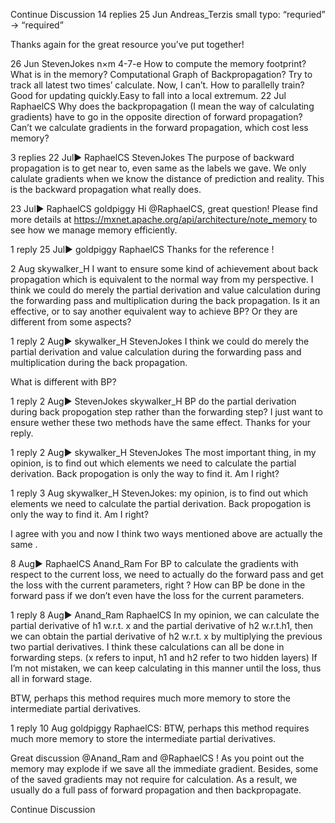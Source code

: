 

<!--
 * @version:
 * @Author:  StevenJokes https://github.com/StevenJokes
 * @Date: 2020-09-13 21:06:01
 * @LastEditors:  StevenJokes https://github.com/StevenJokes
 * @LastEditTime: 2020-09-13 21:06:17
 * @Description:http://preview.d2l.ai/d2l-en/master/chapter_multilayer-perceptrons/backprop.html
 * @TODO::
 * @Reference:
-->
Continue Discussion
14 replies
25 Jun
Andreas_​​Terzis
small typo: “requried” -> “required”

Thanks again for the great resource you’ve put together!

26 Jun
Steven​Jokes
n×m
4-7-e
How to compute the memory footprint? What is in the memory?
Computational Graph of Backpropagation? Try to track all latest two times’ calculate.
Now, I can’t. How to parallelly train?
Good for updating quickly.Easy to fall into a local extremum.
22 Jul
RaphaelCS
Why does the backpropagation (I mean the way of calculating gradients) have to go in the opposite direction of forward propagation? Can’t we calculate gradients in the forward propagation, which cost less memory?

3 replies
22 Jul▶ RaphaelCS
Steven​Jokes
The purpose of backward propagation is to get near to, even same as the labels we gave.
We only calulate gradients when we know the distance of prediction and reality.
This is the backward propagation what really does.

23 Jul▶ RaphaelCS
goldpiggy
Hi @RaphaelCS, great question! Please find more details at https://mxnet.apache.org/api/architecture/note_memory to see how we manage memory efficiently.

1 reply
25 Jul▶ goldpiggy
RaphaelCS
Thanks for the reference !

2 Aug
skywalker_​H
I want to ensure some kind of achievement about back propagation which is equivalent to the normal way from my perspective. I think we could do merely the partial derivation and value calculation during the forwarding pass and multiplication during the back propagation. Is it an effective, or to say another equivalent way to achieve BP? Or they are different from some aspects?

1 reply
2 Aug▶ skywalker_H
Steven​Jokes
I think we could do merely the partial derivation and value calculation during the forwarding pass and multiplication during the back propagation.

What is different with BP?

1 reply
2 Aug▶ StevenJokes
skywalker_​H
BP do the partial derivation during back propogation step rather than the forwarding step? I just want to ensure wether these two methods have the same effect. Thanks for your reply.

1 reply
2 Aug▶ skywalker_H
Steven​Jokes
The most important thing, in my opinion, is to find out which elements we need to calculate the partial derivation. Back propogation is only the way to find it. Am I right?

1 reply
3 Aug
skywalker_​H
 StevenJokes:
my opinion, is to find out which elements we need to calculate the partial derivation. Back propogation is only the way to find it. Am I right?

I agree with you and now I think two ways mentioned above are actually the same .

8 Aug▶ RaphaelCS
Anand_​​Ram
For BP to calculate the gradients with respect to the current loss, we need to actually do the forward pass and get the loss with the current parameters, right ? How can BP be done in the forward pass if we don’t even have the loss for the current parameters.

1 reply
8 Aug▶ Anand_Ram
RaphaelCS
In my opinion, we can calculate the partial derivative of h1 w.r.t. x and the partial derivative of h2 w.r.t.h1, then we can obtain the partial derivative of h2 w.r.t. x by multiplying the previous two partial derivatives. I think these calculations can all be done in forwarding steps. (x refers to input, h1 and h2 refer to two hidden layers)
If I’m not mistaken, we can keep calculating in this manner until the loss, thus all in forward stage.

BTW, perhaps this method requires much more memory to store the intermediate partial derivatives.

1 reply
10 Aug
goldpiggy
 RaphaelCS:
BTW, perhaps this method requires much more memory to store the intermediate partial derivatives.

Great discussion @Anand_Ram and @RaphaelCS ! As you point out the memory may explode if we save all the immediate gradient. Besides, some of the saved gradients may not require for calculation. As a result, we usually do a full pass of forward propagation and then backpropagate.

Continue Discussion
